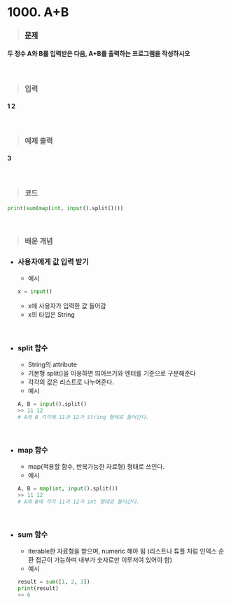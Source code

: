 # 1000. A+B

> ### [문제](https://www.acmicpc.net/problem/1000)


#### 두 정수 A와 B를 입력받은 다음, A+B를 출력하는 프로그램을 작성하시오

<br/>

> ### 입력

#### 1 2

<br/>

> ### 예제 출력


#### 3

<br/>

> ### 코드

```python
print(sum(map(int, input().split())))
```

<br/>

> ### 배운 개념

- ### 사용자에게 값 입력 받기
  - 예시
  ```python
  x = input()
  ```
  - x에 사용자가 입력한 값 들어감
  - x의 타입은 String

<br/>

- ### split 함수

  - String의 attribute
  - 기본형 split()을 이용하면 띄어쓰기와 엔터를 기준으로 구분해준다
  - 각각의 값은 리스트로 나누어준다.
  - 예시

  ```python
  A, B = input().split()
  >> 11 12
  # A와 B 각각에 11과 12가 String 형태로 들어간다.
  ```

    <br/>

- ### map 함수
  - map(적용할 함수, 반복가능한 자료형) 형태로 쓰인다.
  - 예시
  ```python
  A, B = map(int, input().split())
  >> 11 12
  # A와 B에 각각 11과 12가 int 형태로 들어간다.
  ```

<br/>

- ### sum 함수
  - iterable한 자료형을 받으며, numeric 해야 됨 (리스트나 튜플 처럼 인덱스 순환 접근이 가능하며 내부가 숫자로만 이루저여 있어야 함)
  - 예시
  ```python
  result = sum([1, 2, 3])
  print(result)
  >> 6
  ```
